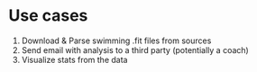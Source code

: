 # Use cases 
1. Download & Parse swimming .fit files from sources
2. Send email with analysis to a third party (potentially a coach)
3. Visualize stats from the data
